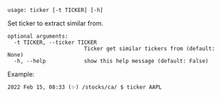```text
usage: ticker [-t TICKER] [-h]
```

Set ticker to extract similar from.

```text
optional arguments:
  -t TICKER, --ticker TICKER
                        Ticker get similar tickers from (default: None)
  -h, --help            show this help message (default: False)
```

Example:

```text
2022 Feb 15, 08:33 (✨) /stocks/ca/ $ ticker AAPL
```

